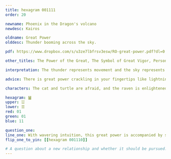 ```yaml
---
title: hexagram 001111
order: 20

newname: Phoenix in the Dragon's volcano
newdesc: Kairos

oldname: Great Power
olddesc: Thunder booming across the sky. 

pdf: https://www.dropbox.com/s/u3ze7lbfrsv3esw/RO-great-power.pdf?dl=0

other_titles: The Power of the Great, The Symbol of Great Vigor, Persons of Great Authority, Great Strength, Great Invigorating, Great Maturity, Accumulated Force, The Strength of the Mighty, Righteous Power, Excessive Force

interpretation: The thunder represents movement and the sky represents strength and reach. Together this represents an opportunity to display great power, if you choose to use it. 

advice: There is great power crackling in your fingertips like lightning bolts. That doesn't necessarily mean that you should use it, but it should at least be acknowledged and considered as something you must manage. Combining this power with equally great wisdom could benefit everyone involved.

characters: The cat and turtle are afraid, and the raven is enlightened.

hexagram: ䷡
upper: ☳
lower: ☰
red: 01
green: 01
blue: 11

question_one: 
line_one: With wavering intuition, this great power is accompanied by shaky uncertainty, like standing too long on your tippy toes. While your power is great, you may be constrained by other force entirely. Rather than leaping to take advantage of the immediate opportunity, play the longer game with [[hexagram 001110|consistency]] and try to re-connect with what you truly believe is the case.
flip_one_to_yin: [[hexagram 001110]]

# A question about a new relationship and whether it should be pursued. 
---
```

